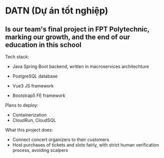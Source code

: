 # DATN (Dự án tốt nghiệp)

## Is our team's final project in FPT Polytechnic, marking our growth, and the end of our education in this school

Tech stack:
- Java Spring Boot backend, written in macroservices architechture
- PostgreSQL database

- Vue3 JS framework
- Bootstrap5 FE framework

Plans to deploy:
- Containerization
- CloudRun, CloudSQL

What this project does:
- Connect concert organizers to their customers
- Host purchases of tickets and slots fairly, with strict human verification process, avoiding scalpers
